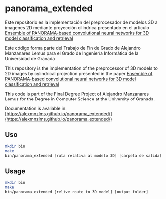 # panorama_extended

Este repositorio es la implementación del preprocesador de modelos 3D a imagenes 2D mediante proyección cilíndrica presentado en el articulo [Ensemble of PANORAMA-based convolutional neural networks for 3D model classification and retrieval](https://www.sciencedirect.com/science/article/pii/S0097849317301978)

Este código forma parte del Trabajo de Fin de Grado de Alejandro Manzanares Lemus para el Grado de Ingeniería Informática de la Universidad de Granada

This repository is the implementation of the preprocessor of 3D models to 2D images by cylindrical projection presented in the paper [Ensemble of PANORAMA-based convolutional neural networks for 3D model classification and retrieval](https://www.sciencedirect.com/science/article/pii/S0097849317301978)

This code is part of the Final Degree Project of Alejandro Manzanares Lemus for the Degree in Computer Science at the University of Granada.

Documentation is avaliable in: [https://alexmnzlms.github.io/panorama_extended/](https://alexmnzlms.github.io/panorama_extended/)

## Uso
```bash
mkdir bin
make
bin/panorama_extended [ruta relativa al modelo 3D] [carpeta de salida]
```
## Usage
```bash
mkdir bin
make
bin/panorama_extended [relive route to 3D model] [output folder]
```